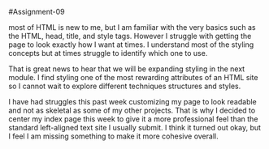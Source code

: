 #Assignment-09

most of HTML is new to me, but I am familiar with the very basics such as the
HTML, head, title, and style tags. However I struggle with getting the page to look
exactly how I want at times. I understand most of the styling concepts but at times
struggle to identify which one to use.

That is great news to hear that we will be expanding styling in the next module.
I find styling one of the most rewarding attributes of an HTML site so I cannot
wait to explore different techniques structures and styles.

I have had struggles this past week customizing my page to look readable and
not as skeletal as some of my other projects. That is why I decided to center my
index page this week to give it a more professional feel than the standard
left-aligned text site I usually submit. I think it turned out okay, but I feel
I am missing something to make it more cohesive overall. 
